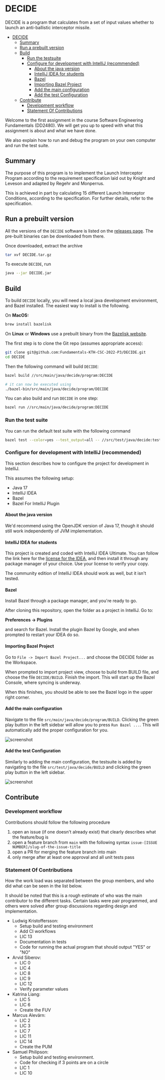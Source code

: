# DECIDE

DECIDE is a program that calculates from a set of input values whether to launch an anti-ballistic interceptor missile.

- [DECIDE](#decide)
  - [Summary](#summary)
  - [Run a prebuilt version](#run-a-prebuilt-version)
  - [Build](#build)
    - [Run the testsuite](#run-the-testsuite)
    - [Configure for development with IntelliJ (recommended)](#configure-for-development-with-intellij-recommended)
      - [About the java version](#about-the-java-version)
      - [IntelliJ IDEA for students](#intellij-idea-for-students)
      - [Bazel](#bazel)
      - [Importing Bazel Project](#importing-bazel-project)
      - [Add the main configuration](#add-the-main-configuration)
      - [Add the test Configuration](#add-the-test-configuration)
  - [Contribute](#contribute)
    - [Development workflow](#development-workflow)
    - [Statement Of Contributions](#statement-of-contributions)

Welcome to the first assignment in the course Software Engineering Fundamentals (DD2480). We will get you up to speed with what this assignment is about and what we have done.

We also explain how to run and debug the program on your own computer and run the test suite.

## Summary

The purpose of this program is to implement the Launch Interceptor Program according to the requirement specification laid out by Knight and Leveson and adapted by Regehr and Monperrus.

This is achieved in part by calculating 15 different Launch Interceptor Conditions, according to the specification. For further details, refer to the specification. 

## Run a prebuilt version

All the versions of the `DECIDE` software is listed on the [releases page](https://github.com/Fundamentals-KTH-CSC-2022-P3/DECIDE/releases). The pre-built binaries can be downloaded from there.

Once downloaded, extract the archive

```bash
tar xvf DECIDE.tar.gz
```

To execute `DECIDE`, run

```bash
java --jar DECIDE.jar
```

## Build

To build `DECIDE` locally, you will need a local java development environment, and Bazel installed. The easiest way to install is the following.

On **MacOS:**

```bash
brew install bazelisk
```

On **Linux** or **Windows** use a prebuilt binary from the [Bazelisk website](https://github.com/bazelbuild/bazelisk/releases).

The first step is to clone the Git repo (assumes appropriate access):

```bash
git clone git@github.com:Fundamentals-KTH-CSC-2022-P3/DECIDE.git
cd DECIDE
```

Then the following command will build `DECIDE`:

```bash
bazel build //src/main/java/decide/program:DECIDE

# it can now be executed using
./bazel-bin/src/main/java/decide/program/DECIDE
```

You can also build and run `DECIDE` in one step:

```bash
bazel run //src/main/java/decide/program:DECIDE
```

### Run the test suite

You can run the default test suite with the following command

```bash
bazel test --color=yes --test_output=all -- //src/test/java/decide:testsuite
```

### Configure for development with IntelliJ (recommended)

This section describes how to configure the project for development in IntelliJ.

This assumes the following setup:

- Java 17
- IntelliJ IDEA
- Bazel
- Bazel For IntelliJ Plugin

#### About the java version

We'd recommend using the OpenJDK version of Java 17, though it should still work independently of JVM implementation.

#### IntelliJ IDEA for students

This project is created and coded with IntelliJ IDEA Ultimate. You can follow the link here for the [license for the IDEA](https://www.jetbrains.com/community/education/#students), and then install it through any package manager of your choice. Use your license to verify your copy.

The community edition of IntelliJ IDEA should work as well, but it isn't tested.

#### Bazel

Install Bazel through a package manager, and you're ready to go.

After cloning this repository, open the folder as a project in IntelliJ. Go to:

__Preferences -> Plugins__

and search for Bazel. Install the plugin Bazel by Google, and when prompted to restart your IDEA do so.

#### Importing Bazel Project

Go to `File -> Import Bazel Project...` and choose the DECIDE folder as the Workspace.

When prompted to import project view, choose to build from BUILD file, and choose the file `DECIDE/BUILD`. Finish the import. This will start up the Bazel Console, where syncing is underway.

When this finishes, you should be able to see the Bazel logo in the upper right corner.

#### Add the main configuration

Navigate to the file `src/main/java/decide/program/BUILD`. Clicking the green play button in the left sidebar will allow you to press `Run Bazel ...`. This will automatically add the proper configuration for you.

![screenshot](docs/img/BUILD-img-1.png)

#### Add the test Configuration

Similarly to adding the main configuration, the testsuite is added by navigating to the file `src/test/java/decide/BUILD` and clicking the green play button in the left sidebar.

![screenshot](docs/img/BUILD-img-1.png)

## Contribute

### Development workflow

Contributions should follow the following procedure

1. open an issue (if one doesn't already exist) that clearly describes what the feature/bug is
2. open a feature branch from `main` with the following syntax `issue-[ISSUE NUMBER]/slug-of-the-issue-title`
3. open a PR for merging the feature branch into main
4. only merge after at least one approval and all unit tests pass

### Statement Of Contributions

How the work load was separated between the group members, and who
did what can be seen in the list below.

It should be noted that this is a rough estimate of who was the main contributor to the different tasks.
Certain tasks were pair programmed, and others were solved after group discussions regarding design and implementation.

- Ludwig Kristoffersson:
  - Setup build and testing environment
  - Add CI workflows
  - LIC 13
  - Documentation in tests
  - Code for running the actual program that should output "YES" or "NO"
- Arvid Siberov:
  - LIC 0
  - LIC 4
  - LIC 8
  - LIC 9
  - LIC 12
  - Verify parameter values
- Katrina Liang:
  - LIC 5
  - LIC 6
  - Create the FUV
- Marcus Alevärn:
  - LIC 2
  - LIC 3
  - LIC 7
  - LIC 11
  - LIC 14
  - Create the PUM
- Samuel Philipson:
  - Setup build and testing environment.
  - Code for checking if 3 points are on a circle
  - LIC 1
  - LIC 10
